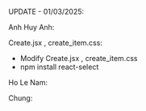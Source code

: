 UPDATE - 01/03/2025:


Anh Huy Anh:

Create.jsx , create_item.css:
+ Modify Create.jsx , create_item.css
+ npm install react-select

Ho Le Nam:



Chung:
